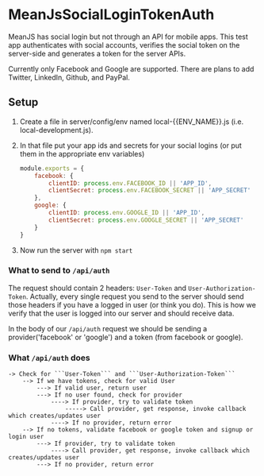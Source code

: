 # MeanJsSocialLoginTokenAuth
MeanJS has social login but not through an API for mobile apps. This test app authenticates with social accounts, verifies the social token on the server-side and generates a token for the server APIs.

Currently only Facebook and Google are supported. There are plans to add Twitter, LinkedIn, Github, and PayPal.


## Setup

1. Create a file in server/config/env named local-{{ENV_NAME}}.js (i.e. local-development.js). 

2. In that file put your app ids and secrets for your social logins (or put them in the appropriate env variables)
	```javascript
	module.exports = {
		facebook: {
			clientID: process.env.FACEBOOK_ID || 'APP_ID',
			clientSecret: process.env.FACEBOOK_SECRET || 'APP_SECRET'
		},
		google: {
			clientID: process.env.GOOGLE_ID || 'APP_ID',
			clientSecret: process.env.GOOGLE_SECRET || 'APP_SECRET'
		}
	}
	```
3. Now run the server with ```npm start```

### What to send to ```/api/auth```
The request should contain 2 headers: ```User-Token``` and ```User-Authorization-Token```. Actually, every single request you send to the server should send those headers if you have a logged in user (or think you do). This is how we verify that the user is logged into our server and should receive data.

In the body of our ```/api/auth``` request we should be sending a provider('facebook' or 'google') and a token (from facebook or google). 

### What ```/api/auth``` does
	-> Check for ```User-Token``` and ```User-Authorization-Token```
		--> If we have tokens, check for valid User
			---> If valid user, return user
			---> If no user found, check for provider
				----> If provider, try to validate token
					-----> Call provider, get response, invoke callback which creates/updates user
				----> If no provider, return error
		--> If no tokens, validate facebook or google token and signup or login user
			---> If provider, try to validate token
				----> Call provider, get response, invoke callback which creates/updates user
			---> If no provider, return error
